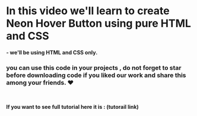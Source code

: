 # In this video we'll learn to create Neon Hover Button using pure HTML and CSS

<strong> - we'll be using HTML and CSS only. </strong>


### you can use this code in your projects  , do not forget to star before downloading code  if you liked our work and share this among your friends. ❤️

<br>

<strong> If you want to see full tutorial here it is : (tutorail link)

